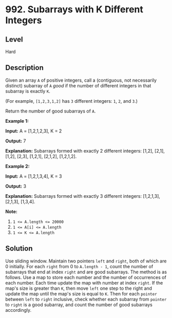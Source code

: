 # 992. Subarrays with K Different Integers
## Level
Hard

## Description
Given an array `A` of positive integers, call a (contiguous, not necessarily distinct) subarray of `A` *good* if the number of different integers in that subarray is exactly `K`.

(For example, `[1,2,3,1,2]` has `3` different integers: `1`, `2`, and `3`.)

Return the number of good subarrays of `A`.

**Example 1:**

**Input:** A = [1,2,1,2,3], K = 2

**Output:** 7

**Explanation:** Subarrays formed with exactly 2 different integers: [1,2], [2,1], [1,2], [2,3], [1,2,1], [2,1,2], [1,2,1,2].

**Example 2:**

**Input:** A = [1,2,1,3,4], K = 3

**Output:** 3

**Explanation:** Subarrays formed with exactly 3 different integers: [1,2,1,3], [2,1,3], [1,3,4].

**Note:**

1. `1 <= A.length <= 20000`
2. `1 <= A[i] <= A.length`
3. `1 <= K <= A.length`

## Solution
Use sliding window. Maintain two pointers `left` and `right`, both of which are 0 initially. For each `right` from 0 to `A.length - 1`, count the number of subarrays that end at index `right` and are good subarrays. The method is as follows. Use a map to store each number and the number of occurrences of each number. Each time update the map with number at index `right`. If the map's size is greater than `K`, then move `left` one step to the right and update the map until the map's size is equal to `K`. Then for each `pointer` between `left` to `right` inclusive, check whether each subarray from `pointer` to `right` is a good subarray, and count the number of good subarrays accordingly.
